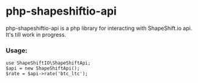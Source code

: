 # php-shapeshiftio-api

php-shapeshiftio-api is a php library for interacting with ShapeShift.io api. It's till work in progress.

### Usage:

```
use ShapeShiftIO\ShapeShiftApi;
$api = new ShapeShiftApi();
$rate = $api->rate('btc_ltc');
```
